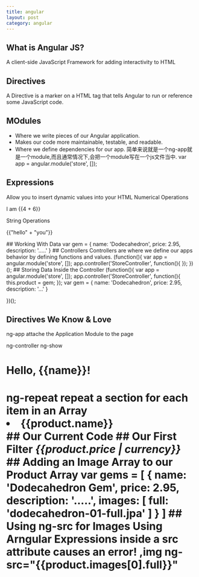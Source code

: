 ```yaml
---
title: angular
layout: post
category: angular
---
```

## What is Angular JS?
A client-side JavaScript Framework for adding interactivity to HTML
## Directives
A Directive is a marker on a HTML tag that tells Angular to run or reference some JavaScript code.
## MOdules
- Where we write pieces of our Angular application.
- Makes our code more maintainable, testable, and readable.
- Where we define dependencies for our app.
简单来说就是一个ng-app就是一个module,而且通常情况下,会把一个module写在一个js文件当中.
var app = angular.module('store', []);
## Expressions
Allow you to insert dynamic values into your HTML
Numerical Operations
<p>I am {{4 + 6}} </p>
String Operations
<p>{{"hello" + "you"}} </p>
## Working With Data
var gem = {
name: 'Dodecahedron',
price: 2.95,
description: '.....'
}
## Controllers
Controllers are where we define our apps behavior by defining functions and values.
(function(){
    var app = angular.module('store', []);
    app.controller('StoreController', function(){
});
})();
## Storing Data Inside the Controller
(function(){
    var app = angular.module('store', []);
    app.controller('StoreController', function(){
        this.product = gem;
    });
    var gem = {
        name: 'Dodecahedron',
        price: 2.95,
        description: '...'
    }

})();
## Directives We Know & Love
ng-app   attache the Application Module to the page
<html ng-app="store">
ng-controller
<body ng-controller="StoreController as store">
ng-show
<h1 ng-show="name">Hello, {{name}}!<h1>
ng-repeat repeat a section for each item in an Array
<li ng-repeat="product in store.products">{{product.name}}</li>
## Our Current Code
## Our First Filter
<em class="pull-right">{{product.price | currency}}</em>
## Adding an Image Array to our Product Array
var gems = [
    {
        name: 'Dodecahedron Gem',
        price: 2.95,
        description: '.....',
        images: [
           full: 'dodecahedron-01-full.jpa'
        ]
    }
]
## Using ng-src for Images
Using Arngular Expressions inside a src attribute causes an error!
,img ng-src="{{product.images[0].full}}"





























